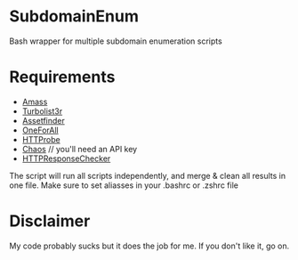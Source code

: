 # SubdomainEnum
Bash wrapper for multiple subdomain enumeration scripts

# Requirements
- [Amass](https://github.com/OWASP/Amass)
- [Turbolist3r](https://github.com/fleetcaptain/Turbolist3r)
- [Assetfinder](https://github.com/tomnomnom/assetfinder)
- [OneForAll](https://github.com/shmilylty/OneForAll) 
- [HTTProbe](https://github.com/tomnomnom/httprobe)
- [Chaos](https://github.com/projectdiscovery/chaos-client) // you'll need an API key
- [HTTPResponseChecker](https://github.com/bluecanarybe/ResponseChecker)

The script will run all scripts independently, and merge & clean all results in one file. Make sure to set aliasses in your .bashrc or .zshrc file

# Disclaimer

My code probably sucks but it does the job for me. If you don't like it, go on.
